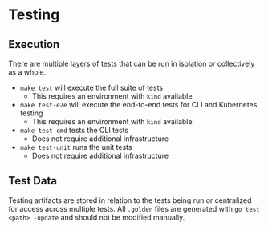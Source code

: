 # Testing

## Execution

There are multiple layers of tests that can be run in isolation or collectively as a whole. 

- `make test` will execute the full suite of tests
  - This requires an environment with `kind` available
- `make test-e2e` will execute the end-to-end tests for CLI and Kubernetes testing
  - This requires an environment with `kind` available
- `make test-cmd` tests the CLI tests
  - Does not require additional infrastructure
- `make test-unit` runs the unit tests
  - Does not require additional infrastructure

## Test Data

Testing artifacts are stored in relation to the tests being run or centralized for access across multiple tests. All `.golden` files are generated with `go test <path> -update` and should not be modified manually. 
